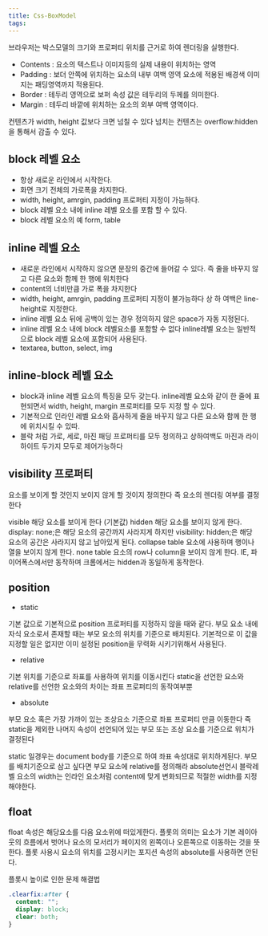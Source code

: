 ```yaml
---
title: Css-BoxModel
tags:
---
```


브라우저는 박스모델의 크기와 프로퍼티 위치를 근거로 하여 렌더링을 실행한다.

- Contents : 요소의 텍스트나 이미지등의 실제 내용이 위치하는 영역
- Padding :  보더 안쪽에 위치하는 요소의 내부 여백 영역 요소에 적용된 배경색 이미지는 패딩영역까지 적용된다.
- Border : 테두리 영역으로 보퍼 속성 값은 테두리의 두께를 의미한다.
- Margin : 테두리 바깥에 위치하는 요소의 외부 여백 영역이다.

컨텐츠가 width, height 값보다 크면 넘칠 수 있다
넘치는 컨텐츠는 overflow:hidden을 통해서 감출 수 있다.

## block 레벨 요소

- 항상 새로운 라인에서 시작한다.
- 화면 크기 전체의 가로폭을 차지한다.
- width, height, amrgin, padding 프로퍼티 지정이 가능하다.
- block 레벨 요소 내에 inline 레벨 요소를 포함 할 수 있다.
- block 레벨 요소의 예 form, table

## inline 레벨 요소

- 새로운 라인에서 시작하지 않으면 문장의 중간에 들어갈 수 있다. 즉 줄을 바꾸지 않고 다른 요소와 함께 한 행에 위치한다
- content의 너비만큼 가로 폭을 차지한다
- width, height, amrgin, padding 프로퍼티 지정이 불가능하다 상 하 여백은 line-height로 지정한다.
- inline 레벨 요소 뒤에 공백이 있는 경우 정의하지 않은 space가 자동 지정된다.
- inline 레벨 요소 내에 block 레벨요소를 포함할 수 없다 inline레벨 요소는 일반적으로 block 레벨 요소에 포함되어 사용된다.
- textarea, button, select, img

## inline-block 레벨 요소

- block과 inline 레벨 요소의 특징을 모두 갖는다. inline레벨 요소와 같이 한 줄에 표현되면서 width, height, margin 프로퍼티를 모두 지정 할 수 있다.
- 기본적으로 인라인 레벨 요소와 흡사하게 줄을 바꾸지 않고 다른 요소와 함께 한 행에 위치시킬 수 있따.
- 블락 처럼 가로, 세로, 마진 패딩 프로퍼티를 모두 정의하고 상하여백도 마진과 라이하이트 두가지 모두로 제어가능하다

## visibility 프로퍼티

요소를 보이게 할 것인지 보이지 않게 할 것이지 정의한다
즉 요소의 렌더링 여부를 결정한다

visible	해당 요소를 보이게 한다 (기본값)
hidden	해당 요소를 보이지 않게 한다. display: none;은 해당 요소의 공간까지 사라지게 하지만 visibility: hidden;은 해당 요소의 공간은 사라지지 않고 남아있게 된다.
collapse	table 요소에 사용하며 행이나 열을 보이지 않게 한다.
none	table 요소의 row나 column을 보이지 않게 한다. IE, 파이어폭스에서만 동작하며 크롬에서는 hidden과 동일하게 동작한다.

## position

- static

기본 값으로 기본적으로 position 프로퍼티를 지정하지 않을 때와 같다.
부모 요소 내에 자식 요소로서 존재할 때는 부모 요소의 위치를 기준으로 배치된다.
기본적으로 이 값을 지정할 일은 없지만 이미 설정된 position을 무력화 시키기위해서 사용된다.

- relative

기본 위치를 기준으로 좌표를 사용하여 위치를 이동시킨다
static을 선언한 요소와 relative를 선언한 요소와의 차이는 좌표 프로퍼티의 동작여부뿐

- absolute

부모 요소 혹은 가장 가까이 있는 조상요소 기준으로 좌표 프로퍼티 만큼 이동한다
즉 static을 제외한 나머지 속성이 선언되어 있는 부모 또는 조상 요소를 기준으로 위치가 결정된다

static 일경우는 document body를 기준으로 하여 좌표 속성대로 위치하게된다.
부모를 배치기준으로 삼고 싶다면 부모 요소에 relative를 정의해라
absolute선언시 블락레벨 요소의 width는 인라인 요소처럼 content에 맞게 변화되므로
적절한 width를 지정해야한다.

## float

float 속성은 해당요소를 다음 요소위에 떠있게한다. 플롯의 의미는 요소가 기본 레이아웃의 흐름에서 벗어나
요소의 모서리가 페이지의 왼쪽이나 오른쪽으로 이동하는 것을 뜻한다.
플롯 사용시 요소의 위치를 고정시키는 포지션 속성의 absolute를 사용하면 안된다.

플롯시 높이로 인한 문제 해결법
```css
.clearfix:after {
  content: "";
  display: block;
  clear: both;
}
```
